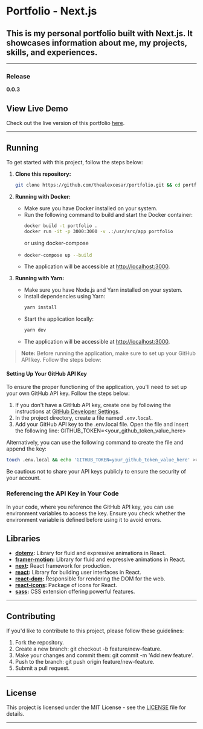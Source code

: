 # Portfolio - Next.js

## This is my personal portfolio built with Next.js. It showcases information about me, my projects, skills, and experiences.

---

### Release
**0.0.3**

## View Live Demo
Check out the live version of this portfolio [here](https://alexcesar.dev).

[//]: # (TODO ADD IMAGE)

---

## Running

To get started with this project, follow the steps below:

1. **Clone this repository:**

   ```bash
   git clone https://github.com/thealexcesar/portfolio.git && cd portfolio
   ```

2. **Running with Docker:**
    - Make sure you have Docker installed on your system.
    - Run the following command to build and start the Docker container:
      ```bash 
      docker build -t portfolio .
      docker run -it -p 3000:3000 -v .:/usr/src/app portfolio
      ```
      or using docker-compose
    - ```bash
      docker-compose up --build
      ```
    - The application will be accessible at [http://localhost:3000](http://localhost:3000).

3. **Running with Yarn:**
    - Make sure you have Node.js and Yarn installed on your system.
    - Install dependencies using Yarn:
      ```bash
      yarn install
      ```
    - Start the application locally:
      ```bash
      yarn dev
      ```
    - The application will be accessible at [http://localhost:3000](http://localhost:3000).

> **Note:** Before running the application, make sure to set up your GitHub API key. Follow the steps below:

#### Setting Up Your GitHub API Key

To ensure the proper functioning of the application, you'll need to set up your own GitHub API key. Follow the steps below:

1. If you don't have a GitHub API key, create one by following the instructions at [GitHub Developer Settings](https://github.com/settings/developers).
2. In the project directory, create a file named `.env.local`.
3. Add your GitHub API key to the .env.local file. Open the file and insert the following line:
GITHUB_TOKEN=<your_github_token_value_here>

Alternatively, you can use the following command to create the file and append the key:
```bash
touch .env.local && echo 'GITHUB_TOKEN=your_github_token_value_here' >> .env.local
```
Be cautious not to share your API keys publicly to ensure the security of your account.

### Referencing the API Key in Your Code

In your code, where you reference the GitHub API key, you can use environment variables to access the key.
Ensure you check whether the environment variable is defined before using it to avoid errors.

## Libraries

- **[dotenv](https://www.npmjs.com/package/dotenv):** Library for fluid and expressive animations in React.
- **[framer-motion](https://www.framer.com/api/motion/):** Library for fluid and expressive animations in React.
- **[next](https://nextjs.org/docs/getting-started):** React framework for production.
- **[react](https://reactjs.org/docs/getting-started.html):** Library for building user interfaces in React.
- **[react-dom](https://reactjs.org/docs/react-dom.html):** Responsible for rendering the DOM for the web.
- **[react-icons](https://react-icons.github.io/react-icons/):** Package of icons for React.
- **[sass](https://sass-lang.com/documentation):** CSS extension offering powerful features.

---

## Contributing

If you'd like to contribute to this project, please follow these guidelines:

1. Fork the repository.
2. Create a new branch: git checkout -b feature/new-feature.
3. Make your changes and commit them: git commit -m 'Add new feature'.
4. Push to the branch: git push origin feature/new-feature.
5. Submit a pull request.

---

## License

This project is licensed under the MIT License - see the [LICENSE](https://github.com/thealexcesar/portfolio/blob/main/LICENSE) file for details.

---
